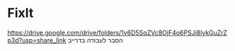 # FixIt
https://drive.google.com/drive/folders/1v6D5SqZVc8OjF4o6PSJi8lykGuZrZp3d?usp=share_link הסבר לעבודה בדרייב
